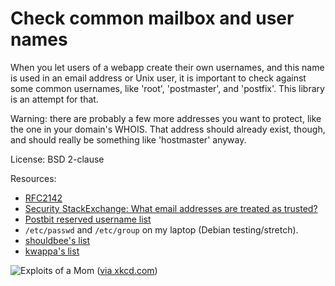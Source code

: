 # Check common mailbox and user names

When you let users of a webapp create their own usernames, and this name is used
in an email address or Unix user, it is important to check against some common
usernames, like 'root', 'postmaster', and 'postfix'. This library is an attempt
for that.

Warning: there are probably a few more addresses you want to protect, like the
one in your domain's WHOIS. That address should already exist, though, and
should really be something like 'hostmaster' anyway.

License: BSD 2-clause

Resources:

  * [RFC2142](https://www.ietf.org/rfc/rfc2142.txt)
  * [Security StackExchange: What email addresses are treated as trusted?](http://security.stackexchange.com/questions/84127/what-email-addresses-are-treated-as-trusted)
  * [Postbit reserved username list](http://blog.postbit.com/reserved-username-list.html)
  * `/etc/passwd` and `/etc/group` on my laptop (Debian testing/stretch).
  * [shouldbee's list](https://github.com/shouldbee/reserved-usernames)
  * [kwappa's list](https://github.com/kwappa/username_not_reserved_validator/blob/master/lib/username_not_reserved_validator/reserved_names.rb)

![Exploits of a Mom](https://imgs.xkcd.com/comics/exploits_of_a_mom.png)
([via xkcd.com](https://xkcd.com/327/))

